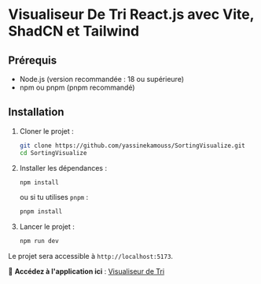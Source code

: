 # Visualiseur De Tri  React.js avec Vite, ShadCN et Tailwind

## Prérequis
- Node.js (version recommandée : 18 ou supérieure)
- npm ou pnpm (pnpm recommandé)

## Installation
1. Cloner le projet :
   ```sh
   git clone https://github.com/yassinekamouss/SortingVisualize.git
   cd SortingVisualize
   ```
2. Installer les dépendances :
   ```sh
   npm install
   ```
   ou si tu utilises `pnpm` :
   ```sh
   pnpm install
   ```
3. Lancer le projet :
   ```sh
   npm run dev
   ```

Le projet sera accessible à `http://localhost:5173`.

🔗 **Accédez à l'application ici** : [Visualiseur de Tri](https://sorting-visualizer-37e32b.netlify.app/)
